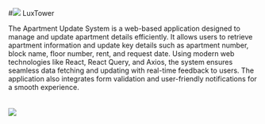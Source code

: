 #<img src="https://i.ibb.co.com/rGcbX1q/Screenshot-8.png"  border="0"></a> LuxTower

The Apartment Update System is a web-based application designed to manage and update apartment details efficiently. It allows users to retrieve apartment information and update key details such as apartment number, block name, floor number, rent, and request date. Using modern web technologies like React, React Query, and Axios, the system ensures seamless data fetching and updating with real-time feedback to users. The application also integrates form validation and user-friendly notifications for a smooth experience.
<br/>
<br/>
<br/>
<img src="https://i.ibb.co.com/KyS41Qr/screencapture-localhost-5173-2024-10-06-16-43-11-1.png" >
